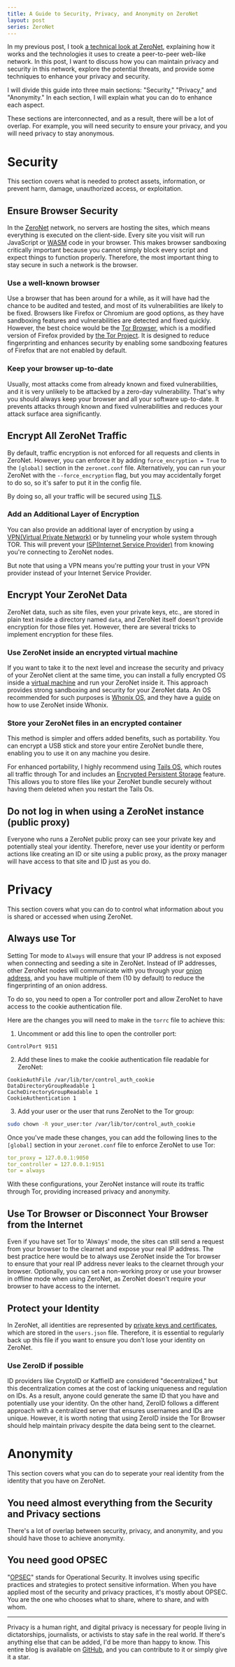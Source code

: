 ```yaml
---
title: A Guide to Security, Privacy, and Anonymity on ZeroNet
layout: post
series: ZeroNet
---
```


In my previous post, I took [a technical look at ZeroNet](/blog/posts/a-very-technical-look-at-zeronet), explaining how it works and the technologies it uses to create a peer-to-peer web-like network. In this post, I want to discuss how you can maintain privacy and security in this network, explore the potential threats, and provide some techniques to enhance your privacy and security.

I will divide this guide into three main sections: "Security," "Privacy," and "Anonymity." In each section, I will explain what you can do to enhance each aspect.

These sections are interconnected, and as a result, there will be a lot of overlap. For example, you will need security to ensure your privacy, and you will need privacy to stay anonymous.

# Security

This section covers what is needed to protect assets, information, or prevent harm, damage, unauthorized access, or exploitation.

## Ensure Browser Security

In the [ZeroNet](https://zeronet.dev) network, no servers are hosting the sites, which means everything is executed on the client-side. Every site you visit will run JavaScript or [WASM](https://webassembly.org/) code in your browser. This makes browser sandboxing critically important because you cannot simply block every script and expect things to function properly. Therefore, the most important thing to stay secure in such a network is the browser.

### Use a well-known browser

Use a browser that has been around for a while, as it will have had the chance to be audited and tested, and most of its vulnerabilities are likely to be fixed. Browsers like Firefox or Chromium are good options, as they have sandboxing features and vulnerabilities are detected and fixed quickly. However, the best choice would be the [Tor Browser](https://www.torproject.org/download/), which is a modified version of Firefox provided by [the Tor Project](https://torproject.org). It is designed to reduce fingerprinting and enhances security by enabling some sandboxing features of Firefox that are not enabled by default.

### Keep your browser up-to-date

Usually, most attacks come from already known and fixed vulnerabilities, and it is very unlikely to be attacked by a zero-day vulnerability. That's why you should always keep your browser and all your software up-to-date. It prevents attacks through known and fixed vulnerabilities and reduces your attack surface area significantly.

## Encrypt All ZeroNet Traffic

By default, traffic encryption is not enforced for all requests and clients in ZeroNet. However, you can enforce it by adding `force_encryption = True` to the `[global]` section in the `zeronet.conf` file. Alternatively, you can run your ZeroNet with the `--force_encryption` flag, but you may accidentally forget to do so, so it's safer to put it in the config file.

By doing so, all your traffic will be secured using [TLS](https://en.wikipedia.org/wiki/Transport_Layer_Security).

### Add an Additional Layer of Encryption

You can also provide an additional layer of encryption by using a [VPN(Virtual Private Network)](https://en.wikipedia.org/wiki/Virtual_private_network) or by tunneling your whole system through TOR. This will prevent your [ISP(Internet Service Provider)](https://en.wikipedia.org/wiki/Internet_service_provider) from knowing you're connecting to ZeroNet nodes.

But note that using a VPN means you're putting your trust in your VPN provider instead of your Internet Service Provider.

## Encrypt Your ZeroNet Data

ZeroNet data, such as site files, even your private keys, etc., are stored in plain text inside a directory named `data`, and ZeroNet itself doesn't provide encryption for those files yet. However, there are several tricks to implement encryption for these files.

### Use ZeroNet inside an encrypted virtual machine

If you want to take it to the next level and increase the security and privacy of your ZeroNet client at the same time, you can install a fully encrypted OS inside a [virtual machine](https://en.wikipedia.org/wiki/Virtual_machine) and run your ZeroNet inside it. This approach provides strong sandboxing and security for your ZeroNet data. An OS recommended for such purposes is [Whonix OS](https://www.whonix.org/), and they have a [guide](https://www.whonix.org/wiki/ZeroNet) on how to use ZeroNet inside Whonix.

### Store your ZeroNet files in an encrypted container

This method is simpler and offers added benefits, such as portability. You can encrypt a USB stick and store your entire ZeroNet bundle there, enabling you to use it on any machine you desire.

For enhanced portability, I highly recommend using [Tails OS](https://tails.net), which routes all traffic through Tor and includes an [Encrypted Persistent Storage](https://tails.net/doc/persistent_storage/index.en.html) feature. This allows you to store files like your ZeroNet bundle securely without having them deleted when you restart the Tails Os.

## Do not log in when using a ZeroNet instance (public proxy)

Everyone who runs a ZeroNet public proxy can see your private key and potentially steal your identity. Therefore, never use your identity or perform actions like creating an ID or site using a public proxy, as the proxy manager will have access to that site and ID just as you do.

# Privacy

This section covers what you can do to control what information about you is shared or accessed when using ZeroNet.

## Always use Tor

Setting Tor mode to `Always` will ensure that your IP address is not exposed when connecting and seeding a site in ZeroNet. Instead of IP addresses, other ZeroNet nodes will communicate with you through your [onion address](https://tb-manual.torproject.org/onion-services/), and you have multiple of them (10 by default) to reduce the fingerprinting of an onion address.

To do so, you need to open a Tor controller port and allow ZeroNet to have access to the cookie authentication file. 

Here are the changes you will need to make in the `torrc` file to achieve this:

1. Uncomment or add this line to open the controller port:

```
ControlPort 9151
```

2. Add these lines to make the cookie authentication file readable for ZeroNet:

```
CookieAuthFile /var/lib/tor/control_auth_cookie
DataDirectoryGroupReadable 1
CacheDirectoryGroupReadable 1
CookieAuthentication 1
```

3. Add your user or the user that runs ZeroNet to the Tor group:

```bash
sudo chown -R your_user:tor /var/lib/tor/control_auth_cookie
```

Once you've made these changes, you can add the following lines to the `[global]` section in your `zeronet.conf` file to enforce ZeroNet to use Tor:

```yaml
tor_proxy = 127.0.0.1:9050
tor_controller = 127.0.0.1:9151
tor = always
```

With these configurations, your ZeroNet instance will route its traffic through Tor, providing increased privacy and anonymity.

## Use Tor Browser or Disconnect Your Browser from the Internet

Even if you have set Tor to 'Always' mode, the sites can still send a request from your browser to the clearnet and expose your real IP address. The best practice here would be to always use ZeroNet inside the Tor browser to ensure that your real IP address never leaks to the clearnet through your browser. Optionally, you can set a non-working proxy or use your browser in offline mode when using ZeroNet, as ZeroNet doesn't require your browser to have access to the internet.

## Protect your Identity

In ZeroNet, all identities are represented by [private keys and certificates](https://en.wikipedia.org/wiki/Public-key_cryptography), which are stored in the `users.json` file. Therefore, it is essential to regularly back up this file if you want to ensure you don't lose your identity on ZeroNet.

### Use ZeroID if possible

ID providers like CryptoID or KaffieID are considered "decentralized," but this decentralization comes at the cost of lacking uniqueness and regulation on IDs. As a result, anyone could generate the same ID that you have and potentially use your identity. On the other hand, ZeroID follows a different approach with a centralized server that ensures usernames and IDs are unique. However, it is worth noting that using ZeroID inside the Tor Browser should help maintain privacy despite the data being sent to the clearnet.

# Anonymity

This section covers what you can do to seperate your real identity from the identity that you have on ZeroNet.

## You need almost everything from the Security and Privacy sections

There's a lot of overlap between security, privacy, and anonymity, and you should have those to achieve anonymity.

## You need good OPSEC

"[OPSEC](https://en.wikipedia.org/wiki/Operations_security)" stands for Operational Security. It involves using specific practices and strategies to protect sensitive information. When you have applied most of the security and privacy practices, it's mostly about OPSEC. You are the one who chooses what to share, where to share, and with whom.

---

Privacy is a human right, and digital privacy is necessary for people living in dictatorships, journalists, or activists to stay safe in the real world. If there's anything else that can be added, I'd be more than happy to know. This entire blog is available on [GitHub](https://github.com/zolagonano/zolagonano.github.io), and you can contribute to it or simply give it a star.
